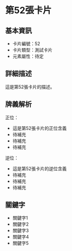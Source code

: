 # 第52張卡片

## 基本資訊
- 卡片編號：52
- 卡片類型：測試卡片
- 元素屬性：待定

## 詳細描述
這是第52張卡片的描述。

## 牌義解析
正位：
- 這是第52張卡片的正位含義
- 待補充
- 待補充
- 待補充

逆位：
- 這是第52張卡片的逆位含義
- 待補充
- 待補充
- 待補充

## 關鍵字
- 關鍵字1
- 關鍵字2
- 關鍵字3
- 關鍵字4
- 關鍵字5

